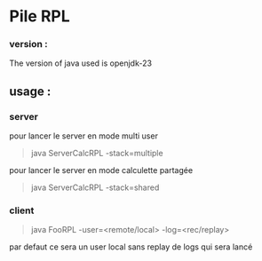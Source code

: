 # Pile RPL

### version :

The version of java used is openjdk-23

## usage :

### server

pour lancer le server en mode multi user 
>java ServerCalcRPL -stack=multiple

pour lancer le server en mode calculette partagée
>java ServerCalcRPL -stack=shared

### client

>java FooRPL -user=<remote/local> -log=<rec/replay>

par defaut ce sera un user local sans replay de logs qui sera lancé